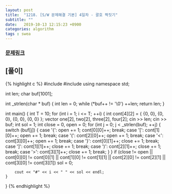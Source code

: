 ```yaml
---
layout: post
title:  "1218. [S/W 문제해결 기본] 4일차 - 괄호 짝짓기"
subtitle: ""
date:   2019-10-13 12:15:23 +0900
categories: algorithm
tags : swea
---
```

### [문제링크]({{"https://swexpertacademy.com/main/code/problem/problemDetail.do?contestProbId=AV14eWb6AAkCFAYD"}})

## [풀이]

{% highlight c %}
#include <iostream>
#include <vector>
using namespace std;

int len;
char buf[1001];

int _strlen(char * buf) {
	int len = 0;
	while (*buf++ != '\0') ++len;
	return len;
}


int main() {
	int T = 10;
	for (int i = 1; i <= T; ++i) {
		int cont[4][2] = { {0, 0}, {0, 0}, {0, 0}, {0, 0} };
		vector<char> one[2], two[2], three[2], four[2];
		cin >> len;
		cin >> buf;
		int sol = 1;
		int close = 0, open = 0;
		for (int j = 0; j < _strlen(buf); ++j) {
			switch (buf[j]) {
			case '{':
				open += 1;
				cont[0][0]++;
				break;
			case '[':
				cont[1][0]++;
				open += 1;
				break;
			case '(':
				cont[2][0]++;
				open += 1;
				break;
			case '<':
				cont[3][0]++;
				open += 1;
				break;
			case '}':
				cont[0][1]++;
				close += 1;
				break;
			case ']':
				cont[1][1]++;
				close += 1;
				break;
			case ')':
				cont[2][1]++;
				close += 1;
				break;
			case '>':
				cont[3][1]++;
				close += 1;
				break;
			}
		}
		if (close != open || cont[0][0] != cont[0][1] || cont[1][0] != cont[1][1] || cont[2][0] != cont[2][1] || cont[3][0] != cont[3][1])
			sol = 0;

		cout << "#" << i << " " << sol << endl;
	}



}
{% endhighlight %}